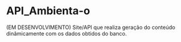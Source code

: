 # API_Ambienta-o
(EM DESENVOLVIMENTO) Site/API que realiza geração do conteúdo dinâmicamente com os dados obtidos do banco.

